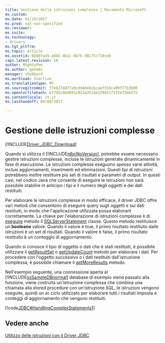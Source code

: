 ```yaml
---
title: Gestione delle istruzioni complesse | Documenti Microsoft
ms.custom: 
ms.date: 01/19/2017
ms.prod: sql-non-specified
ms.reviewer: 
ms.suite: 
ms.technology:
- drivers
ms.tgt_pltfrm: 
ms.topic: article
ms.assetid: 6b807a45-a8b5-4b1c-8b7b-d8175c710ce0
caps.latest.revision: 18
author: MightyPen
ms.author: genemi
manager: jhubbard
ms.workload: Inactive
ms.translationtype: MT
ms.sourcegitcommit: f7e6274d77a9cdd4de6cbcaef559ca99f77b3608
ms.openlocfilehash: bf7d2c48d091c013a351ae1f0421f172e33bb37e
ms.contentlocale: it-it
ms.lasthandoff: 09/09/2017

---
```

# <a name="handling-complex-statements"></a>Gestione delle istruzioni complesse
[!INCLUDE[Driver_JDBC_Download](../../includes/driver_jdbc_download.md)]

  Quando si utilizza il [!INCLUDE[jdbcNoVersion](../../includes/jdbcnoversion_md.md)], potrebbe essere necessario gestire istruzioni complesse, incluse le istruzioni generate dinamicamente in fase di esecuzione. Le istruzioni complesse eseguono spesso varie attività, inclusi aggiornamenti, inserimenti ed eliminazioni. Questi tipi di istruzioni potrebbero inoltre restituire più set di risultati e parametri di output. In questi casi, nel codice Java che consente di eseguire le istruzioni non sarà possibile stabilire in anticipo i tipi e il numero degli oggetti e dei dati restituiti.  
  
 Per elaborare le istruzioni complesse in modo efficace, il driver JDBC offre vari metodi che consentono di eseguire query sugli oggetti e sui dati restituiti, in modo che l'applicazione utilizzata possa elaborarli correttamente. La chiave per l'elaborazione di istruzioni complesse è di [eseguire](../../connect/jdbc/reference/execute-method-sqlserverstatement.md) metodo il [SQLServerStatement](../../connect/jdbc/reference/sqlserverstatement-class.md) classe. Questo metodo restituisce un **booleano** valore. Quando il valore è true, il primo risultato restituito dalle istruzioni è un set di risultati. Quando il valore è false, il primo risultato restituito è un conteggio di aggiornamento.  
  
 Quando si conosce il tipo di oggetto o dati che è stati restituiti, è possibile utilizzare il [getResultSet](../../connect/jdbc/reference/getresultset-method-sqlserverstatement.md) o [getUpdateCount](../../connect/jdbc/reference/getupdatecount-method-sqlserverstatement.md) metodo per elaborare i dati. Per procedere con l'oggetto successivo o i dati restituiti dall'istruzione complessa, è possibile chiamare il [getMoreResults](../../connect/jdbc/reference/getmoreresults-method.md) metodo.  
  
 Nell'esempio seguente, una connessione aperta al [!INCLUDE[ssSampleDBnormal](../../includes/sssampledbnormal_md.md)] database di esempio viene passato alla funzione, viene costruita un'istruzione complessa che combina una chiamata alla stored procedure con un'istruzione SQL, le istruzioni vengono eseguite, quindi un `do` ciclo utilizzato per elaborare tutti i risultati imposta e conteggi di aggiornamento che vengono restituiti.  
  
 [!code[JDBC#HandlingComplexStatements1](../../connect/jdbc/codesnippet/Java/handling-complex-statements_1.java)]  
  
## <a name="see-also"></a>Vedere anche  
 [Utilizzo delle istruzioni con il Driver JDBC](../../connect/jdbc/using-statements-with-the-jdbc-driver.md)  
  
  

